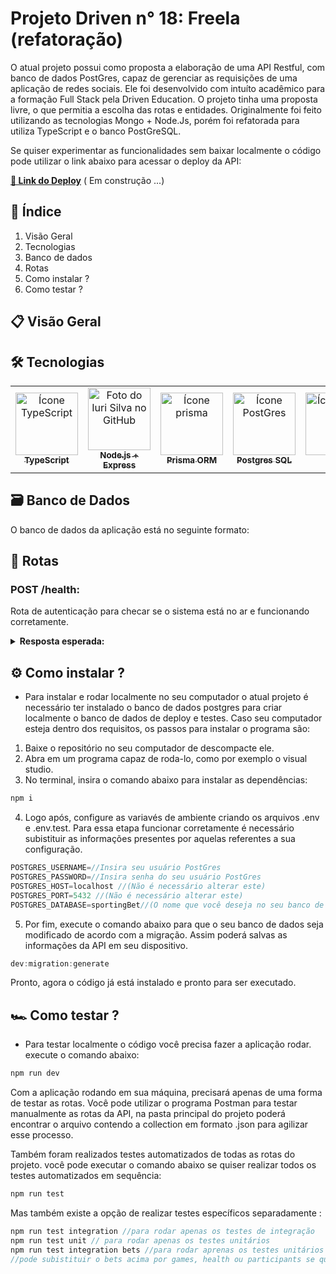 # Projeto Driven n° 18: Freela (refatoração)

  O atual projeto possui como proposta a elaboração de uma API Restful, com banco de dados PostGres, capaz de gerenciar as requisições de uma aplicação de redes sociais. Ele foi desenvolvido com intuíto acadêmico para a formação Full Stack pela Driven Education. O projeto tinha uma proposta livre, o que permitia a escolha das rotas e entidades. Originalmente foi feito utilizando as tecnologias Mongo + Node.Js, porém foi refatorada para utiliza TypeScript e o banco PostGreSQL.
  
  Se quiser experimentar as funcionalidades sem baixar localmente o código pode utilizar o link abaixo para acessar o deploy da API: 

  **[🚀 Link do Deploy](https://deploy-freela.onrender.com)** (  Em construção ...)


## 📖 Índice
1. Visão Geral
2. Tecnologias
3. Banco de dados
4. Rotas
5. Como instalar ?
6. Como testar ?

## 📋 Visão Geral 


## 🛠️ Tecnologias
<table>
  <tr>
    <td align="center">
      <a href="https://www.typescriptlang.org/docs/handbook/typescript-in-5-minutes.html">
        <img src="https://upload.wikimedia.org/wikipedia/commons/thumb/4/4c/Typescript_logo_2020.svg/1200px-Typescript_logo_2020.svg.png" width="100px;" alt="Ícone TypeScript"/><br>
        <sub>
          <b>TypeScript</b>
        </sub>
      </a>
    </td>
    <td align="center">
      <a href="https://nodejs.org/en/about">
        <img src="https://res.cloudinary.com/practicaldev/image/fetch/s--gjboKZlh--/c_imagga_scale,f_auto,fl_progressive,h_1080,q_auto,w_1080/https://dev-to-uploads.s3.amazonaws.com/uploads/articles/1crd9guwakabciqtt6e3.png" width="100px;" alt="Foto do Iuri Silva no GitHub"/><br>
        <sub>
          <b>Node.js + Express</b>
        </sub>
      </a>
    </td>
    <td align="center">
      <a href="https://www.prisma.io/docs/getting-started">
        <img src="https://avatars.githubusercontent.com/u/17219288?s=200&v=4" width="100px;" alt="Ícone prisma"/><br>
        <sub>
          <b>Prisma ORM</b>
        </sub>
      </a>
    </td>
    <td align="center">
      <a href="https://www.postgresql.org/about/">
        <img src="https://cdn-icons-png.flaticon.com/512/5968/5968342.png" width="100px;" alt="Ícone PostGres"/><br>
        <sub>
          <b>Postgres SQL</b>
        </sub>
      </a>
    </td>
        <td align="center">
      <a href="https://jestjs.io/pt-BR/help">
        <img src="https://viget.imgix.net/jest.png?auto=format%2Ccompress&crop=focalpoint&fit=crop&fp-x=0.5&fp-y=0.5&ixlib=php-3.3.1&q=90&s=a6c20876868af5a7f83241353efc2495" width="100px;" alt="Ícone Jest"/><br>
        <sub>
          <b>Jest</b>
        </sub>
      </a>
    </td>
  </tr>
</table>

## 🗃️ Banco de Dados

  O banco de dados da aplicação está no seguinte formato:
   
## 🚏 Rotas

### <strong>POST /health:</strong> 
Rota de autenticação para checar se o sistema está no ar e funcionando corretamente. 
<details>
<summary> <strong>Resposta esperada:</strong>  </summary>
<strong>HTTP Status:</strong> 200 (OK). </br>
<strong>Texto:</strong> "I'm OK!".

</details>
   
## ⚙️ Como instalar ?

- Para instalar e rodar localmente no seu computador o atual projeto é necessário ter instalado o banco de dados postgres para criar localmente o banco de dados de deploy e testes. Caso seu computador esteja dentro dos requisitos, os passos para instalar o programa são:

1. Baixe o repositório no seu computador de descompacte ele.
2. Abra em um programa capaz de roda-lo, como por exemplo o visual studio.
3. No terminal, insira o comando abaixo para instalar as dependências:
```javascript
npm i
```
4. Logo após, configure as variavés de ambiente criando os arquivos .env e .env.test. Para essa etapa funcionar corretamente é necessário subistituir as informações presentes por aquelas referentes a sua configuração.
```javascript
POSTGRES_USERNAME=//Insira seu usuário PostGres
POSTGRES_PASSWORD=//Insira senha do seu usuário PostGres
POSTGRES_HOST=localhost //(Não é necessário alterar este)
POSTGRES_PORT=5432 //(Não é necessário alterar este)
POSTGRES_DATABASE=sportingBet//(O nome que você deseja no seu banco de dados, caso já existe algum com o nome escolhido convém alterar para evitar perda de informações)
```
5. Por fim, execute o comando abaixo para que o seu banco de dados seja modificado de acordo com a migração. Assim poderá salvas as informações da API em seu dispositivo.
```javascript
dev:migration:generate
```
Pronto, agora o código já está instalado e pronto para ser executado.

## 🏎 Como testar ?

- Para testar localmente o código você precisa fazer a aplicação rodar. execute o comando abaixo:
```javascript
npm run dev
```

Com a aplicação rodando em sua máquina, precisará apenas de uma forma de testar as rotas. Você pode utilizar o programa Postman para testar manualmente as rotas da API, na pasta principal do projeto poderá encontrar o arquivo contendo a collection em formato .json para agilizar esse processo.

Também foram realizados testes automatizados de todas as rotas do projeto. você pode executar o comando abaixo se quiser realizar todos os testes automatizados em sequência:
```javascript
npm run test
```
Mas também existe a opção de realizar testes específicos separadamente :
```javascript
npm run test integration //para rodar apenas os testes de integração
npm run test unit // para rodar apenas os testes unitários
npm run test integration bets //para rodar aprenas os testes unitários referentes a rota bets
//pode subistituir o bets acima por games, health ou participants se quiser testar as demais rotas.
```
